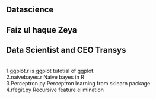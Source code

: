 <h2>Datascience</h2>
<h2>Faiz ul haque Zeya</h2>
<h2>Data Scientist  and CEO Transys</h2>
<br>
1.ggplot.r is ggplot tutotial of ggplot.<br>
2.naivebayes.r Naive bayes in R<br>
3.Perceptron.py Perceptron learning from sklearn package<br>
4.rfegit.py Recursive feature elimination<br>

